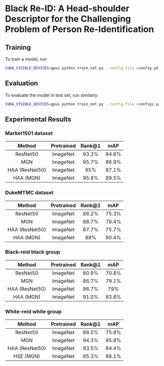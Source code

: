 # Black Re-ID: A Head-shoulder Descriptor for the Challenging Problem of Person Re-Identification

## Training

To train a model, run

```bash
CUDA_VISIBLE_DEVICES=gpus python train_net.py --config-file <config.yml>
```

## Evaluation

To evaluate the model in test set, run similarly:

```bash
CUDA_VISIBLE_DEVICES=gpus python train_net.py --config-file <configs.yaml> --eval-only MODEL.WEIGHTS model.pth
```

## Experimental Results

### Market1501 dataset

|     Method     | Pretrained | Rank@1 |  mAP  |
|:--------------:|:----------:|:------:|:-----:| 
|    ResNet50    |  ImageNet  | 93.3%  | 84.6% | 
|      MGN       |  ImageNet  | 95.7%  | 86.9% | 
| HAA (ResNet50) |  ImageNet  |  95%   | 87.1% | 
|   HAA (MGN)    |  ImageNet  | 95.8%  | 89.5% | 

### DukeMTMC dataset

|     Method     | Pretrained | Rank@1 |  mAP  | 
|:--------------:|:----------:|:------:|:-----:| 
|    ResNet50    |  ImageNet  | 86.2%  | 75.3% | 
|      MGN       |  ImageNet  | 88.7%  | 78.4% | 
| HAA (ResNet50) |  ImageNet  | 87.7%  | 75.7% | 
|   HAA (MGN)    |  ImageNet  |  89%   | 80.4% | 

### Black-reid black group

|     Method     | Pretrained | Rank@1 |  mAP  | 
|:--------------:|:----------:|:------:|:-----:| 
|    ResNet50    |  ImageNet  | 80.9%  | 70.8% | 
|      MGN       |  ImageNet  | 86.7%  | 79.1% | 
| HAA (ResNet50) |  ImageNet  | 86.7%  |  79%  | 
|   HAA (MGN)    |  ImageNet  | 91.0%  | 83.8% | 

### White-reid white group

|     Method     | Pretrained | Rank@1 |  mAP  | 
|:--------------:|:----------:|:------:|:-----:| 
|    ResNet50    |  ImageNet  | 89.5%  | 75.8% | 
|      MGN       |  ImageNet  | 94.3%  | 85.8% | 
| HAA (ResNet50) |  ImageNet  | 93.5%  | 84.4% | 
|   HSE (MGN)    |  ImageNet  | 95.3%  | 88.1% | 

